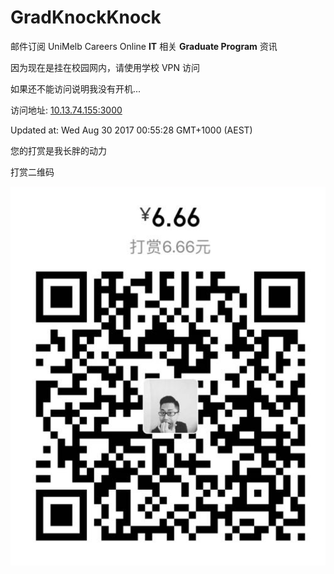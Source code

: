 # GradKnockKnock
邮件订阅 UniMelb Careers Online __IT__ 相关 __Graduate Program__  资讯

因为现在是挂在校园网内，请使用学校 VPN 访问

如果还不能访问说明我没有开机...

访问地址: [10.13.74.155:3000](http://10.13.74.155:3000)

Updated at: Wed Aug 30 2017 00:55:28 GMT+1000 (AEST)

您的打赏是我长胖的动力

打赏二维码

![QR](public/QR.png)